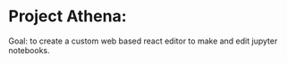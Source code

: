 # Project Athena:

Goal: to create a custom web based react editor to make and edit jupyter notebooks.
